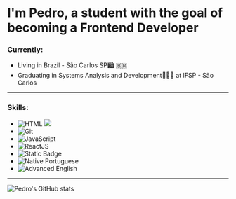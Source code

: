 # I'm Pedro, a student with the goal of becoming a Frontend Developer

### Currently:
- Living in Brazil - São Carlos SP🏙️ 🇧🇷
- Graduating in Systems Analysis and Development👨🏻‍💻 at IFSP - São Carlos

---

### Skills:
- ![HTML](https://img.shields.io/badge/HTML-E34F26.svg?style=flat&logo=html5&logoColor=white) ![](https://img.shields.io/badge/CSS-blue.svg?style=flat&logo=css3&logoColor=white)
- ![Git](https://img.shields.io/badge/Git-white.svg?style=flat&logo=git&logoColor=black)
- ![JavaScript](https://img.shields.io/badge/Learning-JavaScript?style=flat&logo=javascript&logoColor=black&label=javascript&labelColor=yellow&color=black)
- ![ReactJS](https://img.shields.io/badge/Learning-ReactJS?style=flat&logo=react&label=ReactJS&color=red)
- ![Static Badge](https://img.shields.io/badge/Learning-white?logo=Next.js&label=Next.js&labelColor=black)
- ![Native Portuguese](https://img.shields.io/badge/Portuguese-Native-blueviolet)
- ![Advanced English](https://img.shields.io/badge/English-Advanced-informational)

---

![Pedro's GitHub stats](https://github-readme-stats.vercel.app/api?username=PedroVitor2001&show_icons=true&theme=tokyonight)










